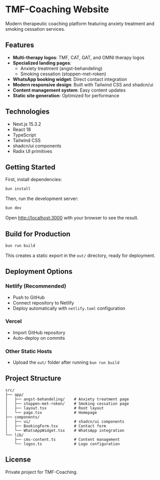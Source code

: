 # TMF-Coaching Website

Modern therapeutic coaching platform featuring anxiety treatment and smoking cessation services.

## Features

- **Multi-therapy logos**: TMF, CAT, GAT, and OMNI therapy logos
- **Specialized landing pages**: 
  - Anxiety treatment (angst-behandeling)
  - Smoking cessation (stoppen-met-roken)
- **WhatsApp booking widget**: Direct contact integration
- **Modern responsive design**: Built with Tailwind CSS and shadcn/ui
- **Content management system**: Easy content updates
- **Static site generation**: Optimized for performance

## Technologies

- Next.js 15.3.2
- React 18
- TypeScript
- Tailwind CSS
- shadcn/ui components
- Radix UI primitives

## Getting Started

First, install dependencies:

```bash
bun install
```

Then, run the development server:

```bash
bun dev
```

Open [http://localhost:3000](http://localhost:3000) with your browser to see the result.

## Build for Production

```bash
bun run build
```

This creates a static export in the `out/` directory, ready for deployment.

## Deployment Options

### Netlify (Recommended)
- Push to GitHub
- Connect repository to Netlify
- Deploy automatically with `netlify.toml` configuration

### Vercel
- Import GitHub repository
- Auto-deploy on commits

### Other Static Hosts
- Upload the `out/` folder after running `bun run build`

## Project Structure

```
src/
├── app/
│   ├── angst-behandeling/    # Anxiety treatment page
│   ├── stoppen-met-roken/    # Smoking cessation page
│   ├── layout.tsx            # Root layout
│   └── page.tsx              # Homepage
├── components/
│   ├── ui/                   # shadcn/ui components
│   ├── BookingForm.tsx       # Contact form
│   └── WhatsAppWidget.tsx    # WhatsApp integration
└── lib/
    ├── cms-content.ts        # Content management
    └── logos.ts              # Logo configuration
```

## License

Private project for TMF-Coaching.